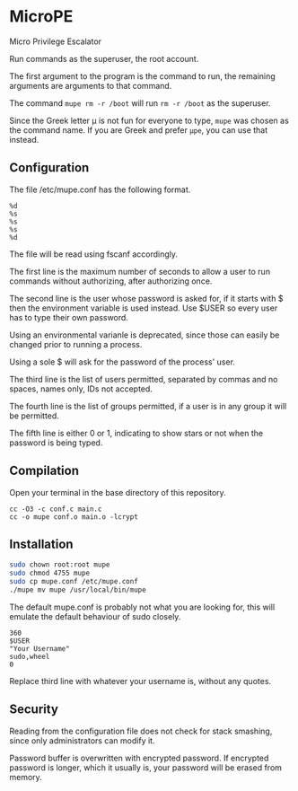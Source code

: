 # MicroPE
Micro Privilege Escalator

Run commands as the superuser, the root account.

The first argument to the program is the command to run, the remaining arguments are arguments to that command.

The command `mupe rm -r /boot` will run `rm -r /boot` as the superuser.

Since the Greek letter μ is not fun for everyone to type, `mupe` was chosen as the command name.
If you are Greek and prefer `μpe`, you can use that instead.
## Configuration
The file /etc/mupe.conf has the following format.
```
%d
%s
%s
%s
%d
```
The file will be read using fscanf accordingly.

The first line is the maximum number of seconds to allow a user to run commands without authorizing, after authorizing once.

The second line is the user whose password is asked for, if it starts with $ then the environment variable is used instead.
Use $USER so every user has to type their own password.

Using an environmental varianle is deprecated, since those can easily be changed prior to running a process.

Using a sole $ will ask for the password of the process' user.

The third line is the list of users permitted, separated by commas and no spaces, names only, IDs not accepted.

The fourth line is the list of groups permitted, if a user is in any group it will be permitted.

The fifth line is either 0 or 1, indicating to show stars or not when the password is being typed.
## Compilation
Open your terminal in the base directory of this repository.
```
cc -O3 -c conf.c main.c
cc -o mupe conf.o main.o -lcrypt
```
## Installation
```sh
sudo chown root:root mupe
sudo chmod 4755 mupe
sudo cp mupe.conf /etc/mupe.conf
./mupe mv mupe /usr/local/bin/mupe
```
The default mupe.conf is probably not what you are looking for, this will emulate the default behaviour of sudo closely.
```
360
$USER
"Your Username"
sudo,wheel
0
```
Replace third line with whatever your username is, without any quotes.
## Security
Reading from the configuration file does not check for stack smashing, since only administrators can modify it.

Password buffer is overwritten with encrypted password.
If encrypted password is longer, which it usually is, your password will be erased from memory.
